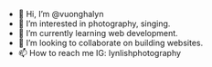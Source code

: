 - 👋 Hi, I’m @vuonghalyn
- 👀 I’m interested in photography, singing.
- 🌱 I’m currently learning web development.
- 💞️ I’m looking to collaborate on building websites.
- 📫 How to reach me IG: lynlishphotography

<!---
vuonghalyn/vuonghalyn is a ✨ special ✨ repository because its `README.md` (this file) appears on your GitHub profile.
You can click the Preview link to take a look at your changes.
--->
